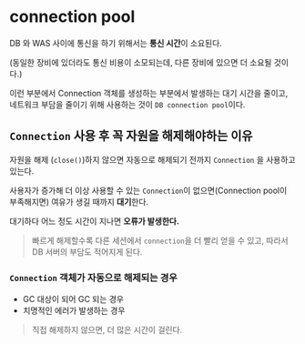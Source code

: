 # connection pool
DB 와 WAS 사이에 통신을 하기 위해서는 **통신 시간**이 소요된다.

(동일한 장비에 있더라도 통신 비용이 소모되는데, 다른 장비에 있으면 더 소요될 것이다.)

이런 부분에서 Connection 객체를 생성하는 부분에서 발생하는 대기 시간을 줄이고, 네트워크 부담을 줄이기 위해 사용하는 것이 `DB connection pool`이다.

## `Connection` 사용 후 꼭 자원을 해제해야하는 이유
자원을 해제 (`close()`)하지 않으면 자동으로 해제되기 전까지 `Connection` 을 사용하고 있는다.

사용자가 증가해 더 이상 사용할 수 있는 `Connection`이 없으면(Connection pool이 부족해지면) 여유가 생길 때까지 **대기**한다.

대기하다 어느 정도 시간이 지나면 **오류가 발생한다.**

> 빠르게 해제할수록 다른 세션에서 `connection`을 더 빨리 얻을 수 있고, 따라서 DB 서버의 부담도 적어지게 된다.

### `Connection` 객체가 자동으로 해제되는 경우
- GC 대상이 되어 GC 되는 경우
- 치명적인 에러가 발생하는 경우

> 직접 해제하지 않으면, 더 많은 시간이 걸린다.